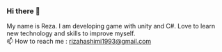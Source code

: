 ### Hi there 👋<br/>
My name is Reza. I am developing game with unity and C#. Love to learn new technology and skills to improve myself.<br/>
📫 How to reach me : rizahashimi1993@gmail.com
<!--
**RezaHashemi-9372/RezaHashemi-9372** is a ✨ _special_ ✨ repository because its `README.md` (this file) appears on your GitHub profile.

Here are some ideas to get you started:

- 🔭 I’m currently working on ...
- 🌱 I’m currently learning ...
- 👯 I’m looking to collaborate on ...
- 🤔 I’m looking for help with ...
- 💬 Ask me about ...
- 📫 How to reach me: ...
- 😄 Pronouns: ...
- ⚡ Fun fact: ...
-->
